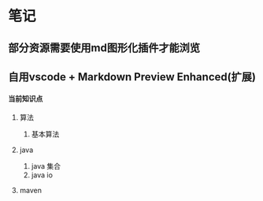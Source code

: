 # 笔记
## 部分资源需要使用md图形化插件才能浏览
## 自用vscode + Markdown Preview Enhanced(扩展)






#### 当前知识点
1. 算法
   1. 基本算法
   
2. java
   1. java 集合
   2. java io

3. maven